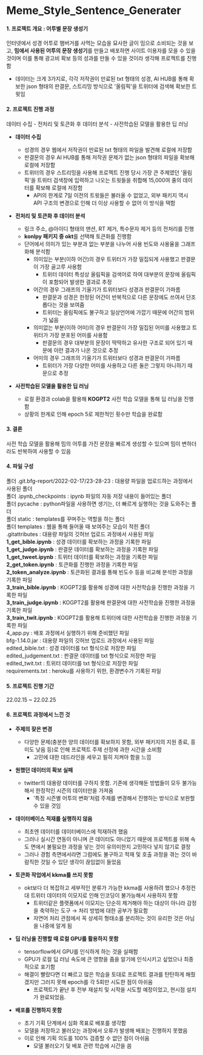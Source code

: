 # Meme_Style_Sentence_Generater
#### 1. 프로젝트 개요 : 어투별 문장 생성기
인터넷에서 성경 어투로 햄버거를 사먹는 모습을 묘사한 글이 밈으로 소비되는 것을 보고, **밈에서 사용된 어투의 문장 생성기**를 만들고 배포하면 사이트 이용자를 모을 수 있을 것이며 이를 통해 광고비 확보 등의 성과를 만들 수 있을 것이라 생각해 프로젝트를 진행함
- 데이터는 크게 3가지로, 각각 저작권이 만료된 txt 형태의 성경, AI HUB를 통해 확보한 json 형태의 판결문, 스트리밍 방식으로 '올림픽'을 트위터에 검색해 확보한 트윗임


#### 2. 프로젝트 진행 과정
데이터 수집 - 전처리 및 토큰화 후 데이터 분석 - 사전학습된 모델을 활용한 딥 러닝
- **데이터 수집**
  - 성경의 경우 웹에서 저작권이 만료된 txt 형태의 파일을 발견해 로컬에 저장함
  - 판결문의 경우 AI HUB를 통해 저작권 문제가 없는  json 형태의 파일을 확보해 로컬에 저장함
  - 트위터의 경우 스트리밍을 사용해 프로젝트 진행 당시 가장 큰 주제였던 '올림픽'을 트위터 검색창에 입력하고 나오는 트윗들을 취합해 15,000여 줄의 데이터를 확보해 로컬에 저장함
    - API의 한계로 7일 이전의 트윗들은 불러올 수 없었고, 외부 패키지 역시 API 구조의 변경으로 인해 더 이상 사용할 수 없어 이 방식을 택함

- **전처리 및 토큰화 후 데이터 분석**
  - 링크 주소, @아이디 형태의 맨션, RT 제거, 특수문자 제거 등의 전처리를 진행
  - **konlpy 패키지 중 okt**를 선택해 토큰화를 진행함
  - 단어에서 의미가 있는 부분과 없는 부분을 나누어 사용 빈도와 사용율을 그래프화해 분석함
    - 의미있는 부분(이하 어간)의 경우 트위터가 가장 밀집되게 사용했고 판결문이 가장 골고루 사용함
      - 트위터 데이터 특성상 올림픽을 검색어로 하여 대부분의 문장에 올림픽이 포함되어 발생한 결과로 추정
    - 어간의 경우 그래프의 기울기가 트위터보다 성경과 판결문이 가파름
      - 판결문과 성경은 한정된 어간이 반복적으로 다른 문장에도 쓰여서 단조롭다는 것을 보여줌
      - 트위터는 올림픽에도 불구하고 일상언어에 가깝기 때문에 어간의 범위가 넓음
    - 의미없는 부분(이하 어미)의 경우 판결문이 가장 밀집된 어미를 사용했고 트위터가 가장 분포된 어미를 사용함
      - 판결문의 경우 대부분의 문장이 딱딱하고 유사한 구조로 되어 있기 때문에 이런 결과가 나온 것으로 추정
    - 어미의 경우 그래프의 기울기가 트위터보다 성경과 판결문이 가파름
      - 트위터가 가장 다양한 어미를 사용하고 다른 둘은  그렇지 아니하기 때문으로 추정

- **사전학습된 모델을 활용한 딥 러닝**
  - 로컬 환경과 colab을 활용해 **KOGPT2** 사전 학습 모델을 통해 딥 러닝을 진행함
  - 상황의 한계로 인해 epoch 5로 제한적인 횟수만 학습을 완료함

#### 3. 결론
사전 학습 모델을 활용해 밈의 어투를 가진 문장을 빠르게 생성할 수 있으며 밈이 변하더라도 반복하여 사용할 수 있음

#### 4. 파일 구성
폴더 .git.bfg-report/2022-02-17/23-28-23 : 대용량 파일을 업로드하는 과정에서 사용된 폴더  
폴더 .ipynb_checkpoints : ipynb 파일의 자동 저장 내용이 들어있는 폴더  
폴더 pycache : python파일을 사용하면 생기는, 더 빠르게 실행하는 것을 도와주는 폴더  
폴더 static : templates를 꾸며주는 역할을 하는 폴더  
폴더 templates : 웹을 통해 들어올 때 보여주는 모습이 적힌 폴더  
.gitattributes : 대용량 파일의 깃허브 업로드 과정에서 사용된 파일  
**1_get_bible.ipynb** : 성경 데이터를 확보하는 과정을 기록한 파일  
**1_get_judge.ipynb** : 판결문 데이터를 확보하는 과정을 기록한 파일  
**1_get_tweet.ipynb** : 트위터 데이터를 확보하는 과정을 기록한 파일  
**2_get_token.ipynb** : 토큰화를 진행한 과정을 기록한 파일  
**2_token_analyze.ipynb** : 토큰화된 결과를 통해 빈도수 등을 비교해 분석한 과정을 기록한 파일  
**3_train_bible.ipynb** : KOGPT2를 활용해 성경에 대한 사전학습을 진행한 과정을 기록한 파일  
**3_train_judge.ipynb** : KOGPT2를 활용해 판결문에 대한 사전학습을 진행한 과정을 기록한 파일  
**3_train_twit.ipynb** : KOGPT2를 활용해 트위터에 대한 사전학습을 진행한 과정을 기록한 파일  
4_app.py : 배포 과정에서 실행하기 위해 준비했던 파일  
bfg-1.14.0.jar : 대용량 파일의 깃허브 업로드 과정에서 사용된 파일  
edited_bible.txt : 성경 데이터를 txt 형식으로 저장한 파일  
edited_judgement.txt : 판결문 데이터를 txt 형식으로 저장한 파일  
edited_twit.txt : 트위터 데이터를 txt 형식으로 저장한 파일  
requirements.txt : heroku를 사용하기 위한, 환경변수가 기록된 파일  

#### 5. 프로젝트 진행 기간
22.02.15 ~ 22.02.25

#### 6. 프로젝트 과정에서 느낀 것
- **주제의 잦은 변경**
    - 다양한 문제(충분한 양의 데이터를 확보하지 못함, 외부 패키지의 지원 종료, 흥미도 낮음 등)로 인해 프로젝트 주제 선정에 과한 시간을 소비함
      - 고민에 대한 데드라인을 세우고 필히 지켜야 함을 느낌
      
- **원했던 데이터의 확보 실패**
  - twitter의 대용량 데이터를 구하지 못함. 기존에 생각해둔 방법들이 모두 불가능해서 한정적인 시즌의 데이터만을 가져옴
    - '특정 시즌별 어투의 변화'처럼 주제를 변경해서 진행하는 방식으로 보완할 수 있을 것임
    
- **데이터베이스 적재를 실행하지 않음**
    - 최초엔 데이터를 데이터베이스에 적재하려 했음
    - 그러나 실시간 연동이 아니며 큰 데이터도 아니었기 때문에 프로젝트를 위해 속도 면에서 불필요한 과정을 넣는 것이 유의미한지 고민하다 넣지 않기로 결정
    - 그러나 경험 측면에서라면 그럼에도 불구하고 적재 및 호출 과정을 겪는 것이 바람직한 것일 수 있단 생각이 끊임없이 들었음
    
- **토큰화 작업에서 kkma를 쓰지 못함**
    - okt보다 더 복잡하고 세부적인 분류가 가능한 kkma를 사용하려 했으나 추정컨대 트위터 데이터의 이모지로 인해 인코딩이 불가능해서 사용하지 못함
      - 트위터같은 플랫폼에서 이모지는 단순히 제거해야 하는 대상이 아니라 감정을 축약하는 도구 → 처리 방법에 대한 공부가 필요함
      - 자연어 처리 관점에서 꼭 상세히 형태소를 분리하는 것이 유리한 것은 아님을 나중에 알게 됨
      
- **딥 러닝을 진행할 때 로컬 GPU를 활용하지 못함**
  - tensorflow에서 GPU를 인식하게 하는 것을 실패함
  - GPU가 로컬 딥 러닝 속도에 큰 영향을 줌을 알기에 인식시키고 싶었으나 최종적으로 포기함
  - 해결이 빨랐다면 더 빠르고 많은 학습을 토대로 프로젝트 결과를 탄탄하게 해줬겠지만 그러지 못해 epoch를 각 5회만 시도한 점이 아쉬움
    - 프로젝트가 끝난 후 전부 재설치 및 시작을 시도할 예정이었고, 현시점 설치가 완료되었음.
    
- **배포를 진행하지 못함**
  - 초기 기획 단계에서 심화 목표로 배포를 생각함
  - 모델을 저장하고 불러오는 과정에서 오류가 발생해 배포는 진행하지 못했음
  - 이로 인해 기획 의도를 100% 검증할 수 없던 점이 아쉬움
    - 모델 불러오기 및 배포 관련 학습에 시간을 씀
